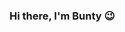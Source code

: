 ### Hi there, I'm Bunty 😉

<!--
**buntychakraborty/buntychakraborty** is a ✨ _special_ ✨ repository because its `README.md` (this file) appears on your GitHub profile.

## I'm a Developer!
- 🔭 I’m currently working on Thymeleaf,Java 8,Spring Boot & Oracle/PostGres
- 🌱 I’m currently learning Devops and React
- 👯 I’m looking contribute more to Open Source projects
- 🤔 I’m looking for help with Docker & Kafka
- 💬 Ask me about JAVA
- 📫 How to reach me:buntychakraborty09@gmail.com
- 😄 Pronouns:Passionate | Patient | Ambitious | Nerdy | Geek
- ⚡ Fun fact: No as such

### Connect with me:
<a href="https://www.linkedin.com/in/bunty-chakraborty-b5a395119/">
  <img align="left" alt="Bunty Chakraborty | Linkedin" width="20px" src="https://raw.githubusercontent.com/harsh07bharvada/harsh07bharvada/master/assets/linkedin.svg" />
</a>

<a href="https://www.hackerrank.com/bunty09_bunty09">
  <img align="left" alt="Bunty Chakraborty | Hackerrank" width="21px" src="https://raw.githubusercontent.com/harsh07bharvada/harsh07bharvada/master/assets/hackerrank.svg" />
</a>

